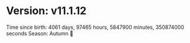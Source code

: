 # Version: v11.1.12
Time since birth: 4061 days, 97465 hours, 5847900 minutes, 350874000 seconds
Season: Autumn 🍁
